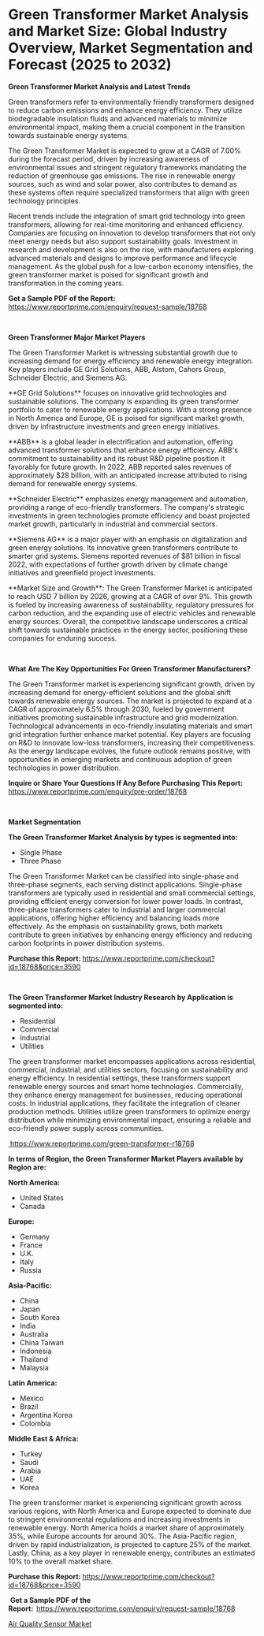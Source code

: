 <p><h1>Green Transformer Market Analysis and Market Size: Global Industry Overview, Market Segmentation and Forecast (2025 to 2032)</h1></p><p><strong>Green Transformer Market Analysis and Latest Trends</strong></p>
<p><p>Green transformers refer to environmentally friendly transformers designed to reduce carbon emissions and enhance energy efficiency. They utilize biodegradable insulation fluids and advanced materials to minimize environmental impact, making them a crucial component in the transition towards sustainable energy systems. </p><p>The Green Transformer Market is expected to grow at a CAGR of 7.00% during the forecast period, driven by increasing awareness of environmental issues and stringent regulatory frameworks mandating the reduction of greenhouse gas emissions. The rise in renewable energy sources, such as wind and solar power, also contributes to demand as these systems often require specialized transformers that align with green technology principles.</p><p>Recent trends include the integration of smart grid technology into green transformers, allowing for real-time monitoring and enhanced efficiency. Companies are focusing on innovation to develop transformers that not only meet energy needs but also support sustainability goals. Investment in research and development is also on the rise, with manufacturers exploring advanced materials and designs to improve performance and lifecycle management. As the global push for a low-carbon economy intensifies, the green transformer market is poised for significant growth and transformation in the coming years.</p></p>
<p><strong>Get a Sample PDF of the Report:&nbsp;</strong> <a href="https://www.reportprime.com/enquiry/request-sample/18768?utm_campaign=3028&utm_medium=2&utm_source=Github&utm_content=ia&utm_term=19032025&utm_id=green-transformer">https://www.reportprime.com/enquiry/request-sample/18768</a></p>
<p>&nbsp;</p>
<p><strong>Green Transformer Major Market Players</strong></p>
<p><p>The Green Transformer Market is witnessing substantial growth due to increasing demand for energy efficiency and renewable energy integration. Key players include GE Grid Solutions, ABB, Alstom, Cahors Group, Schneider Electric, and Siemens AG.</p><p>**GE Grid Solutions** focuses on innovative grid technologies and sustainable solutions. The company is expanding its green transformer portfolio to cater to renewable energy applications. With a strong presence in North America and Europe, GE is poised for significant market growth, driven by infrastructure investments and green energy initiatives.</p><p>**ABB** is a global leader in electrification and automation, offering advanced transformer solutions that enhance energy efficiency. ABB's commitment to sustainability and its robust R&D pipeline position it favorably for future growth. In 2022, ABB reported sales revenues of approximately $28 billion, with an anticipated increase attributed to rising demand for renewable energy systems.</p><p>**Schneider Electric** emphasizes energy management and automation, providing a range of eco-friendly transformers. The company's strategic investments in green technologies promote efficiency and boast projected market growth, particularly in industrial and commercial sectors.</p><p>**Siemens AG** is a major player with an emphasis on digitalization and green energy solutions. Its innovative green transformers contribute to smarter grid systems. Siemens reported revenues of $81 billion in fiscal 2022, with expectations of further growth driven by climate change initiatives and greenfield project investments.</p><p>**Market Size and Growth**: The Green Transformer Market is anticipated to reach USD 7 billion by 2026, growing at a CAGR of over 9%. This growth is fueled by increasing awareness of sustainability, regulatory pressures for carbon reduction, and the expanding use of electric vehicles and renewable energy sources. Overall, the competitive landscape underscores a critical shift towards sustainable practices in the energy sector, positioning these companies for enduring success.</p></p>
<p>&nbsp;</p>
<p><strong>What Are The Key Opportunities For Green Transformer Manufacturers?</strong></p>
<p><p>The Green Transformer market is experiencing significant growth, driven by increasing demand for energy-efficient solutions and the global shift towards renewable energy sources. The market is projected to expand at a CAGR of approximately 6.5% through 2030, fueled by government initiatives promoting sustainable infrastructure and grid modernization. Technological advancements in eco-friendly insulating materials and smart grid integration further enhance market potential. Key players are focusing on R&D to innovate low-loss transformers, increasing their competitiveness. As the energy landscape evolves, the future outlook remains positive, with opportunities in emerging markets and continuous adoption of green technologies in power distribution.</p></p>
<p><strong>Inquire or Share Your Questions If Any Before Purchasing This Report:</strong> <a href="https://www.reportprime.com/enquiry/pre-order/18768?utm_campaign=3028&utm_medium=2&utm_source=Github&utm_content=ia&utm_term=19032025&utm_id=green-transformer">https://www.reportprime.com/enquiry/pre-order/18768</a></p>
<p>&nbsp;</p>
<p><strong>Market Segmentation</strong></p>
<p><strong>The Green Transformer Market Analysis by types is segmented into:</strong></p>
<p><ul><li>Single Phase</li><li>Three Phase</li></ul></p>
<p><p>The Green Transformer Market can be classified into single-phase and three-phase segments, each serving distinct applications. Single-phase transformers are typically used in residential and small commercial settings, providing efficient energy conversion for lower power loads. In contrast, three-phase transformers cater to industrial and larger commercial applications, offering higher efficiency and balancing loads more effectively. As the emphasis on sustainability grows, both markets contribute to green initiatives by enhancing energy efficiency and reducing carbon footprints in power distribution systems.</p></p>
<p><strong>Purchase this Report:&nbsp;</strong><a href="https://www.reportprime.com/checkout?id=18768&price=3590&utm_campaign=3028&utm_medium=2&utm_source=Github&utm_content=ia&utm_term=19032025&utm_id=green-transformer">https://www.reportprime.com/checkout?id=18768&price=3590</a></p>
<p>&nbsp;</p>
<p><strong>The Green Transformer Market Industry Research by Application is segmented into:</strong></p>
<p><ul><li>Residential</li><li>Commercial</li><li>Industrial</li><li>Utilities</li></ul></p>
<p><p>The green transformer market encompasses applications across residential, commercial, industrial, and utilities sectors, focusing on sustainability and energy efficiency. In residential settings, these transformers support renewable energy sources and smart home technologies. Commercially, they enhance energy management for businesses, reducing operational costs. In industrial applications, they facilitate the integration of cleaner production methods. Utilities utilize green transformers to optimize energy distribution while minimizing environmental impact, ensuring a reliable and eco-friendly power supply across communities.</p></p>
<p><a href="https://www.reportprime.com/green-transformer-r18768?utm_campaign=3028&utm_medium=2&utm_source=Github&utm_content=ia&utm_term=19032025&utm_id=green-transformer">&nbsp;https://www.reportprime.com/green-transformer-r18768</a></p>
<p><strong>In terms of Region, the Green Transformer Market Players available by Region are:</strong></p>
<p>
    <p> <strong> North America: </strong>
        <ul>
            <li>United States</li>
            <li>Canada</li>
        </ul>
        </p> 
    <p> <strong> Europe: </strong>
        <ul>
            <li>Germany</li>
            <li>France</li>
            <li>U.K.</li>
            <li>Italy</li>
            <li>Russia</li>
        </ul>
        </p> 
    <p> <strong> Asia-Pacific: </strong>
        <ul>
            <li>China</li>
            <li>Japan</li>
            <li>South Korea</li>
            <li>India</li>
            <li>Australia</li>
            <li>China Taiwan</li>
            <li>Indonesia</li>
            <li>Thailand</li>
            <li>Malaysia</li>
        </ul>
        </p> 
    <p> <strong> Latin America: </strong>
        <ul>
            <li>Mexico</li>
            <li>Brazil</li>
            <li>Argentina Korea</li>
            <li>Colombia</li>
        </ul>
        </p> 
    <p> <strong> Middle East & Africa: </strong>
        <ul>
            <li>Turkey</li>
            <li>Saudi</li>
            <li>Arabia</li>
            <li>UAE</li>
            <li>Korea</li>
        </ul>
    </p>
    </p>
<p><p>The green transformer market is experiencing significant growth across various regions, with North America and Europe expected to dominate due to stringent environmental regulations and increasing investments in renewable energy. North America holds a market share of approximately 35%, while Europe accounts for around 30%. The Asia-Pacific region, driven by rapid industrialization, is projected to capture 25% of the market. Lastly, China, as a key player in renewable energy, contributes an estimated 10% to the overall market share.</p></p>
<p><strong>Purchase this Report: </strong><a href="https://www.reportprime.com/checkout?id=18768&price=3590&utm_campaign=3028&utm_medium=2&utm_source=Github&utm_content=ia&utm_term=19032025&utm_id=green-transformer">https://www.reportprime.com/checkout?id=18768&price=3590</a></p>
<p>&nbsp;<strong>Get a Sample PDF of the Report:&nbsp;&nbsp;</strong><a href="https://www.reportprime.com/enquiry/request-sample/18768?utm_campaign=3028&utm_medium=2&utm_source=Github&utm_content=ia&utm_term=19032025&utm_id=green-transformer">https://www.reportprime.com/enquiry/request-sample/18768</a></p>
<p><strong></strong></p>
<p><p><a href="https://github.com/amagloeaad54/Market-Research-Report-List-1/blob/main/air-quality-sensor-market.md?utm_campaign=3028&utm_medium=2&utm_source=Github&utm_content=ia&utm_term=19032025&utm_id=green-transformer">Air Quality Sensor Market</a></p></p>